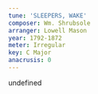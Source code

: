 ```yaml
---
tune: 'SLEEPERS, WAKE'
composer: Wm. Shrubsole
arranger: Lowell Mason
year: 1792-1872
meter: Irregular
key: C Major
anacrusis: 0
---
```

undefined